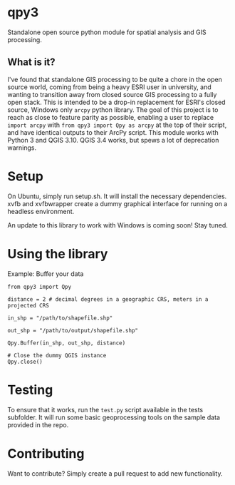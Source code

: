 # qpy3

Standalone open source python module for spatial analysis and GIS processing.

## What is it? 

I've found that standalone GIS processing to be quite a chore in the open source world, coming from being a heavy ESRI user in university, and wanting to transition away from closed source GIS processing to a fully open stack. This is intended to be a drop-in replacement for ESRI's closed source, Windows only `arcpy` python library. The goal of this project is to reach as close to feature parity as possible, enabling a user to replace `import arcpy` with `from qpy3 import Qpy as arcpy` at the top of their script, and have identical outputs to their ArcPy script. This module works with Python 3 and QGIS 3.10. QGIS 3.4 works, but spews a lot of deprecation warnings. 

# Setup

On Ubuntu, simply run setup.sh. It will install the necessary dependencies. xvfb and xvfbwrapper create a dummy graphical interface for running on a headless environment.

An update to this library to work with Windows is coming soon! Stay tuned. 

# Using the library 

Example: Buffer your data

```
from qpy3 import Qpy 

distance = 2 # decimal degrees in a geographic CRS, meters in a projected CRS

in_shp = "/path/to/shapefile.shp"

out_shp = "/path/to/output/shapefile.shp"

Qpy.Buffer(in_shp, out_shp, distance)

# Close the dummy QGIS instance
Qpy.close()
```

# Testing

To ensure that it works, run the `test.py` script available in the tests subfolder. It will run some basic geoprocessing tools on the sample data provided in the repo. 


# Contributing

Want to contribute? Simply create a pull request to add new functionality. 


